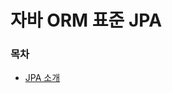 # 자바 ORM 표준 JPA

### 목차
- [JPA 소개](https://github.com/jmxx219/SpringJPA/blob/main/orm-jpa/JPA%20%EC%86%8C%EA%B0%9C.md)
